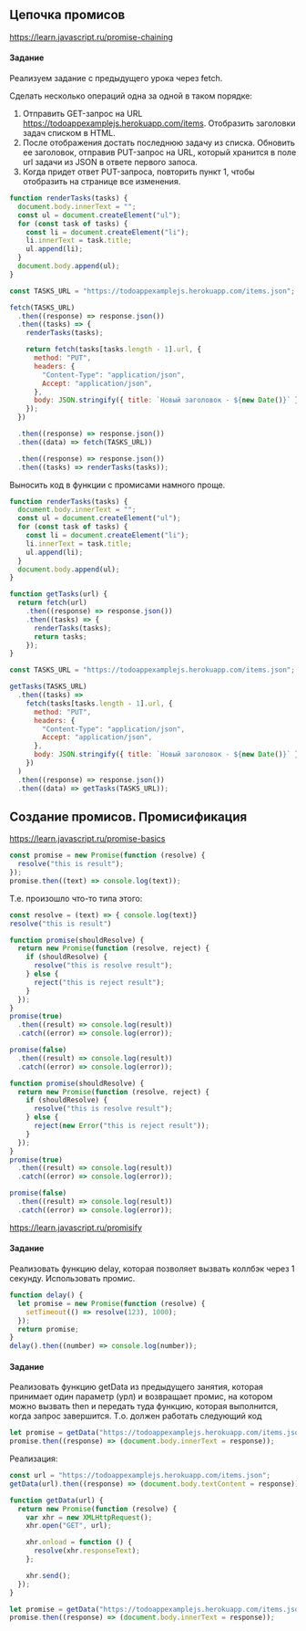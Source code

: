 ## Цепочка промисов

https://learn.javascript.ru/promise-chaining

#### Задание

Реализуем задание с предыдущего урока через fetch.

Сделать несколько операций одна за одной в таком порядке:

1. Отправить GET-запрос на URL https://todoappexamplejs.herokuapp.com/items. Отобразить заголовки задач списком в HTML.
2. После отображения достать последнюю задачу из списка. Обновить ее заголовок, отправив PUT-запрос на URL, который хранится в поле url задачи из JSON в ответе первого запоса.
3. Когда придет ответ PUT-запроса, повторить пункт 1, чтобы отобразить на странице все изменения.

```js
function renderTasks(tasks) {
  document.body.innerText = "";
  const ul = document.createElement("ul");
  for (const task of tasks) {
    const li = document.createElement("li");
    li.innerText = task.title;
    ul.append(li);
  }
  document.body.append(ul);
}

const TASKS_URL = "https://todoappexamplejs.herokuapp.com/items.json";

fetch(TASKS_URL)
  .then((response) => response.json())
  .then((tasks) => {
    renderTasks(tasks);

    return fetch(tasks[tasks.length - 1].url, {
      method: "PUT",
      headers: {
        "Content-Type": "application/json",
        Accept: "application/json",
      },
      body: JSON.stringify({ title: `Новый заголовок - ${new Date()}` }),
    });
  })

  .then((response) => response.json())
  .then((data) => fetch(TASKS_URL))

  .then((response) => response.json())
  .then((tasks) => renderTasks(tasks));
```

Выносить код в функции с промисами намного проще.

```js
function renderTasks(tasks) {
  document.body.innerText = "";
  const ul = document.createElement("ul");
  for (const task of tasks) {
    const li = document.createElement("li");
    li.innerText = task.title;
    ul.append(li);
  }
  document.body.append(ul);
}

function getTasks(url) {
  return fetch(url)
    .then((response) => response.json())
    .then((tasks) => {
      renderTasks(tasks);
      return tasks;
    });
}

const TASKS_URL = "https://todoappexamplejs.herokuapp.com/items.json";

getTasks(TASKS_URL)
  .then((tasks) =>
    fetch(tasks[tasks.length - 1].url, {
      method: "PUT",
      headers: {
        "Content-Type": "application/json",
        Accept: "application/json",
      },
      body: JSON.stringify({ title: `Новый заголовок - ${new Date()}` }),
    })
  )
  .then((response) => response.json())
  .then((data) => getTasks(TASKS_URL));
```

## Создание промисов. Промисификация

https://learn.javascript.ru/promise-basics

```js
const promise = new Promise(function (resolve) {
  resolve("this is result");
});
promise.then((text) => console.log(text));
```

Т.е. произошло что-то типа этого:

```js
const resolve = (text) => { console.log(text)}
resolve("this is result")
```

```js
function promise(shouldResolve) {
  return new Promise(function (resolve, reject) {
    if (shouldResolve) {
      resolve("this is resolve result");
    } else {
      reject("this is reject result");
    }
  });
}
promise(true)
  .then((result) => console.log(result))
  .catch((error) => console.log(error));

promise(false)
  .then((result) => console.log(result))
  .catch((error) => console.log(error));
```

```js
function promise(shouldResolve) {
  return new Promise(function (resolve, reject) {
    if (shouldResolve) {
      resolve("this is resolve result");
    } else {
      reject(new Error("this is reject result"));
    }
  });
}
promise(true)
  .then((result) => console.log(result))
  .catch((error) => console.log(error));

promise(false)
  .then((result) => console.log(result))
  .catch((error) => console.log(error));
```

https://learn.javascript.ru/promisify

#### Задание

Реализовать функцию delay, которая позволяет вызвать коллбэк через 1 секунду. Использовать промис.

```js
function delay() {
  let promise = new Promise(function (resolve) {
    setTimeout(() => resolve(123), 1000);
  });
  return promise;
}
delay().then((number) => console.log(number));
```

#### Задание

Реализовать функцию getData из предыдущего занятия, которая принимает один параметр (урл) и возвращает промис, на котором можно вызвать then и передать туда функцию, которая выполнится, когда запрос завершится. Т.о. должен работать следующий код

```js
let promise = getData("https://todoappexamplejs.herokuapp.com/items.json");
promise.then((response) => (document.body.innerText = response));
```

Реализация:

```js
const url = "https://todoappexamplejs.herokuapp.com/items.json";
getData(url).then((response) => (document.body.textContent = response));

function getData(url) {
  return new Promise(function (resolve) {
    var xhr = new XMLHttpRequest();
    xhr.open("GET", url);

    xhr.onload = function () {
      resolve(xhr.responseText);
    };

    xhr.send();
  });
}

let promise = getData("https://todoappexamplejs.herokuapp.com/items.json");
promise.then((response) => (document.body.innerText = response));
```
